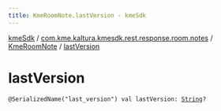 ```yaml
---
title: KmeRoomNote.lastVersion - kmeSdk
---
```


[kmeSdk](../../index.html) / [com.kme.kaltura.kmesdk.rest.response.room.notes](../index.html) / [KmeRoomNote](index.html) / [lastVersion](./last-version.html)

# lastVersion

`@SerializedName("last_version") val lastVersion: `[`String`](https://kotlinlang.org/api/latest/jvm/stdlib/kotlin/-string/index.html)`?`
